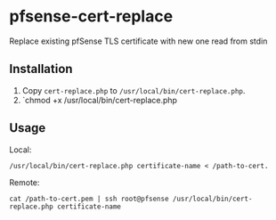 # pfsense-cert-replace

Replace existing pfSense TLS certificate with new one read from stdin

## Installation

1. Copy `cert-replace.php` to `/usr/local/bin/cert-replace.php`.
2. `chmod +x /usr/local/bin/cert-replace.php

## Usage

Local:

```
/usr/local/bin/cert-replace.php certificate-name < /path-to-cert.
```

Remote:

```
cat /path-to-cert.pem | ssh root@pfsense /usr/local/bin/cert-replace.php certificate-name
```
